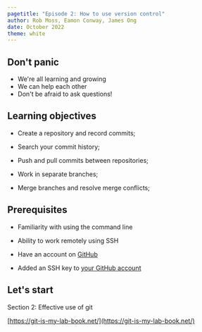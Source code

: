 ```yaml
---
pagetitle: "Episode 2: How to use version control"
author: Rob Moss, Eamon Conway, James Ong
date: October 2022
theme: white
---
```


## Don't panic

- We're all learning and growing
- We can help each other
- Don't be afraid to ask questions!

## Learning objectives

- Create a repository and record commits;

- Search your commit history;

- Push and pull commits between repositories;

- Work in separate branches;

- Merge branches and resolve merge conflicts;

## Prerequisites

- Familiarity with using the command line

- Ability to work remotely using SSH

- Have an account on [GitHub](https://www.github.com/)

- Added an SSH key to [your GitHub account](https://docs.github.com/en/authentication/connecting-to-github-with-ssh/adding-a-new-ssh-key-to-your-github-account)

## Let's start

Section 2: Effective use of git

[https://git-is-my-lab-book.net/](https://git-is-my-lab-book.net/)
